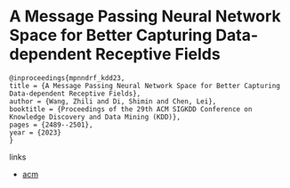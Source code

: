 # A Message Passing Neural Network Space for Better Capturing Data-dependent Receptive Fields

```
@inproceedings{mpnndrf_kdd23,
title = {A Message Passing Neural Network Space for Better Capturing Data-dependent Receptive Fields},
author = {Wang, Zhili and Di, Shimin and Chen, Lei},
booktitle = {Proceedings of the 29th ACM SIGKDD Conference on Knowledge Discovery and Data Mining (KDD)},
pages = {2489--2501},
year = {2023}
}
```

links
- [acm](https://dl.acm.org/doi/10.1145/3580305.3599243)
